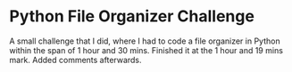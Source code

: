 # Python File Organizer Challenge
A small challenge that I did, where I had to code a file organizer in Python within the span of 1 hour and 30 mins. Finished it at the 1 hour and 19 mins mark. Added comments afterwards.
